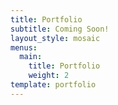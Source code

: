 ```yaml
---
title: Portfolio
subtitle: Coming Soon!
layout_style: mosaic
menus:
  main:
    title: Portfolio
    weight: 2
template: portfolio
---
```


